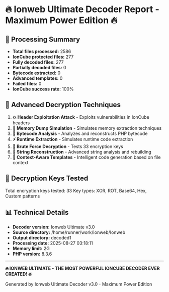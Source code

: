 # 🔥 Ionweb Ultimate Decoder Report - Maximum Power Edition 🔥

## 💪 Processing Summary

- **Total files processed:** 2586
- **IonCube protected files:** 277
- **Fully decoded files:** 277
- **Partially decoded files:** 0
- **Bytecode extracted:** 0
- **Advanced templates:** 0
- **Failed files:** 0
- **IonCube success rate:** 100%

## 🚀 Advanced Decryption Techniques

1. **💥 Header Exploitation Attack** - Exploits vulnerabilities in IonCube headers
2. **🧠 Memory Dump Simulation** - Simulates memory extraction techniques
3. **🔢 Bytecode Analysis** - Analyzes and reconstructs PHP bytecode
4. **⚡ Runtime Extraction** - Simulates runtime code extraction
5. **💪 Brute Force Decryption** - Tests 33 encryption keys
6. **📝 String Reconstruction** - Advanced string analysis and rebuilding
7. **🎯 Context-Aware Templates** - Intelligent code generation based on file context

## 🔑 Decryption Keys Tested

Total encryption keys tested: 33
Key types: XOR, ROT, Base64, Hex, Custom patterns

## 📊 Technical Details

- **Decoder version:** Ionweb Ultimate v3.0
- **Source directory:** /home/runner/work/Ionweb/Ionweb
- **Output directory:** decoded1
- **Processing date:** 2025-08-27 03:18:11
- **Memory limit:** 2G
- **PHP version:** 8.3.6

---

**🔥 IONWEB ULTIMATE - THE MOST POWERFUL IONCUBE DECODER EVER CREATED! 🔥**

Generated by Ionweb Ultimate Decoder v3.0 - Maximum Power Edition
